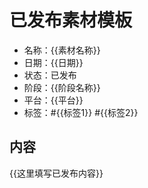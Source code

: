 # 已发布素材模板

- 名称：{{素材名称}}
- 日期：{{日期}}
- 状态：已发布
- 阶段：{{阶段名称}}
- 平台：{{平台}}
- 标签：#{{标签1}} #{{标签2}}

## 内容
{{这里填写已发布内容}}
